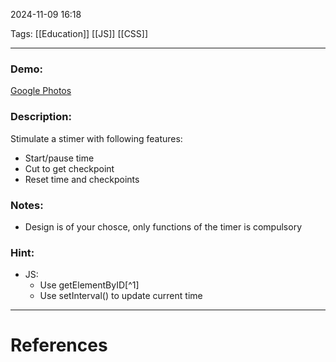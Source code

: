 2024-11-09 16:18

Tags: [[Education]] [[JS]] [[CSS]]

---

### Demo:

[Google Photos](https://photos.google.com/u/0/search/_tra_/photo/AF1QipOwW7LpX374lI3Ewrdj9OeKOAyWOzfZ1yeLJWpR)

### Description:

Stimulate a stimer with following features:

-   Start/pause time
-   Cut to get checkpoint
-   Reset time and checkpoints

### Notes:

-   Design is of your chosce, only functions of the timer is compulsory

### Hint:

-   JS:
    -   Use getElementByID[^1]
    -   Use setInterval() to update current time


---
# References